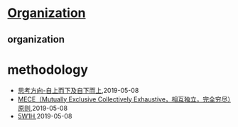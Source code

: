 # [Organization](http://organization.sisopipo.com)

## organization
# methodology
* [思考方向-自上而下及自下而上](/methodology/think-down-up),2019-05-08
* [MECE（Mutually Exclusive Collectively Exhaustive，相互独立，完全穷尽）原则](/methodology/mece),2019-05-08
* [5W1H](/methodology/5w1h),2019-05-08
